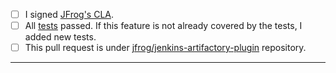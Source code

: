- [ ] I signed [JFrog's CLA](https://secure.echosign.com/public/hostedForm?formid=5IYKLZ2RXB543N).
- [ ] All [tests](https://ci.appveyor.com/project/jfrog-ecosystem/jenkins-artifactory-plugin) passed. If this feature is not already covered by the tests, I added new tests.
- [ ] This pull request is under [jfrog/jenkins-artifactory-plugin](https://github.com/jfrog/jenkins-artifactory-plugin) repository.
-----
